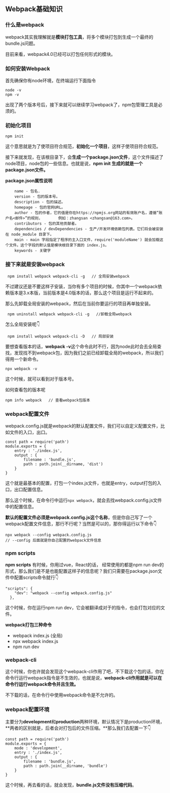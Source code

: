 



## Webpack基础知识

### 什么是webpack

webpack其实我理解就是**模块打包工具**，将多个模块打包到生成一个最终的bundle.js问题。

目前来看，webpack4.0已经可以打包任何形式的模块。



### 如何安装Webpack

首先确保你有node环境，在终端运行下面指令

```
node -v
npm -v
```

出现了两个版本号后，接下来就可以继续学习webpack了，npm包管理工具是必须的。



### 初始化项目

```
npm init 
```



这个意思就是为了使项目符合规范，**初始化一个项目**，这样子使项目符合规范。

接下来就发现，在该根目录下，会**生成一个package.json文件**，这个文件描述了node项目，node包的一些信息。也就是说，**npm init 生成的就是一个package.json文件。**

**package.json属性说明**

```
	name - 包名.
    version - 包的版本号。
    description - 包的描述。
    homepage - 包的官网URL。
    author - 包的作者，它的值是你在https://npmjs.org网站的有效账户名，遵循“账户名<邮件>”的规则，		例如：zhangsan <zhangsan@163.com>。
    contributors - 包的其他贡献者。
    dependencies / devDependencies - 生产/开发环境依赖包列表。它们将会被安装在 node_module 目录下。
    main - main 字段指定了程序的主入口文件，require('moduleName') 就会加载这个文件。这个字段的默认值是模块根目录下面的 index.js。
    keywords - 关键字
```

### 接下来就是安装webpack

```
 npm install webpack webpack-cli -g   // 全局安装webpack
```

不过建议还是不要这样子安装，当你有多个项目的时候，你其中一个webpack依赖版本是3.x本版，当前版本是4.0版本的话，那么这个项目是运行不起来的。

那么先卸载全局安装的webpack，然后在当前你要运行的项目再单独安装。

```
 npm uninstall webpack webpack-cli -g   //卸载全局webpack
```

怎么全局安装呢👇

```
 npm install webpack webpack-cli -D   // 局部安装
```

要想查看版本的话，**webpack -v**这个命令此时不行，因为node此时会去全局查找，发现找不到webpack包，因为我们之前已经卸载全局的webpack，所以我们得用一个新命令。

```
npx webpack -v
```

这个时候，就可以看到对于版本号。

如何查看包的版本呢

```
npm info webpack   // 查看webpack包版本
```



### webpack配置文件

webpack.config.js就是webpack的默认配置文件，我们可以自定义配置文件，比如文件的入口，出口。

```
const path = require('path')
module.exports = {
    entry : './index.js',
    output : {
        filename : 'bundle.js',
        path : path.join(__dirname, 'dist')
    }
}
```

这个就是最基本的配置，打包一个index.js文件，也就是entry，output打包的入口，出口配置信息。

那么这个时候，在命令行中运行`npx webpack`，就会去找webpack.config.js文件中的配置信息。



**默认的配置文件必须是webpack.config.js这个名称**，但是你自己写了一个webpack配置文件信息，那行不行呢？当然是可以的，那你得运行以下命令👇

```
npx webpack --config webpack.config.js
// --config 后面就是你自己配置的webpack文件信息
```

### npm scripts

**npm scripts** 有时候，你用过vue，React的话， 经常使用的都是npm run dev的形式，那么我们是不是也能配置这样子的信息呢？我们只需要在package.json文件中配置scripts命令就行👇

```
"scripts": {
    "dev": "webpack --config webpack.config.js"
  },
```

这个时候，你在运行npm run dev，它会被翻译成对于的指令，也会打包对应的文件。



**webpack打包三种命令**

- webpack index.js (全局)
- npx webpack index.js
- npm run dev

### webpack-cli

这个时候，你也许就会发现这个webpack-cli作用了吧，不下载这个包的话，你在命令行运行webpack指令是不生效的，也就是说，**webpack-cli作用就是可以在命令行运行webpack命令并且生效。**

不下载的话，在命令行中使用webpack命令是不允许的。



### webpack配置环境



主要分为**development**和**production**两种环境，默认情况下是production环境，**两者的区别就是，后者会对打包后的文件压缩。**那么我们去配置一下👇

```
const path = require('path')
module.exports = {
    mode : 'development',
    entry : './index.js',
    output : {
        filename : 'bundle.js',
        path : path.join(__dirname, 'bundle')
    }
}
```

这个时候，再去看的话，就会发现，**bundle.js文件没有压缩代码**。

